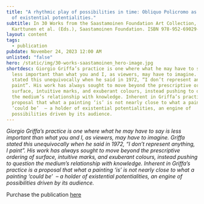 ```yaml
---
title: "A rhythmic play of possibilities in time: Obliquo Policromo as a holder
  of existential potentialities."
subtitle: In 30 Works from the Saastamoinen Foundation Art Collection, P
  Karttunen et al. (Eds.), Saastamoinen Foundation. ISBN 978-952-69029-1-3
layout: content
tags:
  - publication
pubdate: November 24, 2023 12:00 AM
unlisted: "false"
hero: /static/img/30-works-saastamoinen_hero-image.jpg
shortdesc: Giorgio Griffa’s practice is one where what he may have to say is
  less important than what you and I, as viewers, may have to imagine. Griffa
  stated this unequivocally when he said in 1972, “I don’t represent anything, I
  paint”. His work has always sought to move beyond the prescriptive ordering of
  surface, intuitive marks, and exuberant colours, instead pushing to question
  the medium’s relationship with knowledge. Inherent in Griffa’s practice is a
  proposal that what a painting ‘is’ is not nearly close to what a painting
  ‘could be’  – a holder of existential potentialities, an engine of
  possibilities driven by its audience.
---
```

*Giorgio Griffa’s practice is one where what he may have to say is less important than what you and I, as viewers, may have to imagine. Griffa stated this unequivocally when he said in 1972, “I don’t represent anything, I paint”. His work has always sought to move beyond the prescriptive ordering of surface, intuitive marks, and exuberant colours, instead pushing to question the medium’s relationship with knowledge. Inherent in Griffa’s practice is a proposal that what a painting ‘is’ is not nearly close to what a painting ‘could be’  – a holder of existential potentialities, an engine of possibilities driven by its audience.*

Purchase the publication [here](https://www.emmashop.fi/en/30works-from-the-saastamoinen-foundation/p/2785/)